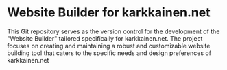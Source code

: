 # Website Builder for karkkainen.net
 This Git repository serves as the version control for the development of the "Website Builder" tailored specifically for karkkainen.net. The project focuses on creating and maintaining a robust and customizable website building tool that caters to the specific needs and design preferences of karkkainen.net
